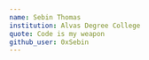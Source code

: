 ```yaml
---
name: Sebin Thomas
institution: Alvas Degree College
quote: Code is my weapon
github_user: 0xSebin
---
```

